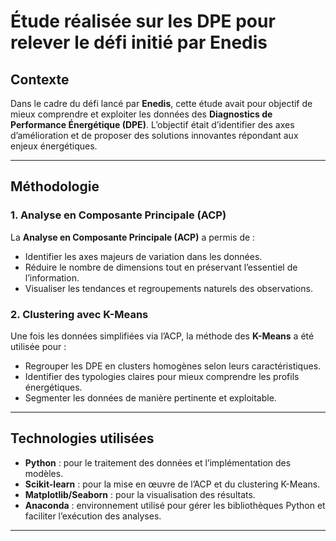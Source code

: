 # Étude réalisée sur les DPE pour relever le défi initié par Enedis

## Contexte

Dans le cadre du défi lancé par **Enedis**, cette étude avait pour objectif de mieux comprendre et exploiter les données des **Diagnostics de Performance Énergétique (DPE)**. L’objectif était d’identifier des axes d’amélioration et de proposer des solutions innovantes répondant aux enjeux énergétiques.

---

## Méthodologie

### 1. Analyse en Composante Principale (ACP)
La **Analyse en Composante Principale (ACP)** a permis de :
- Identifier les axes majeurs de variation dans les données.
- Réduire le nombre de dimensions tout en préservant l’essentiel de l’information.
- Visualiser les tendances et regroupements naturels des observations.

### 2. Clustering avec K-Means
Une fois les données simplifiées via l’ACP, la méthode des **K-Means** a été utilisée pour :
- Regrouper les DPE en clusters homogènes selon leurs caractéristiques.
- Identifier des typologies claires pour mieux comprendre les profils énergétiques.
- Segmenter les données de manière pertinente et exploitable.

---

## Technologies utilisées
- **Python** : pour le traitement des données et l’implémentation des modèles.
- **Scikit-learn** : pour la mise en œuvre de l’ACP et du clustering K-Means.
- **Matplotlib/Seaborn** : pour la visualisation des résultats.
- **Anaconda** : environnement utilisé pour gérer les bibliothèques Python et faciliter l’exécution des analyses.

---


